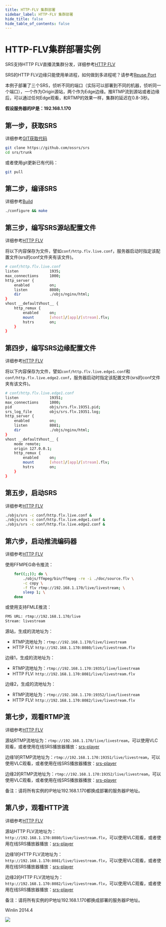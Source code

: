 ```yaml
---
title: HTTP-FLV 集群部署
sidebar_label: HTTP-FLV 集群部署
hide_title: false
hide_table_of_contents: false
---
```


# HTTP-FLV集群部署实例

SRS支持HTTP FLV直播流集群分发，详细参考[HTTP FLV](./delivery-http-flv.md#about-http-flv)

SRS的HTTP FLV边缘只能使用单进程，如何做到多进程呢？请参考[Reuse Port](./reuse-port.md)

本例子部署了三个SRS，侦听不同的端口（实际可以部署到不同的机器，侦听同一个端口），一个作为Origin源站，两个作为Edge边缘。推RTMP流到源站或者边缘后，可以通过任何Edge观看，和RTMP的效果一样，集群的延迟在0.8-3秒。

**假设服务器的IP是：192.168.1.170**

## 第一步，获取SRS

详细参考[GIT获取代码](./git.md)

```bash
git clone https://github.com/ossrs/srs
cd srs/trunk
```

或者使用git更新已有代码：

```bash
git pull
```

## 第二步，编译SRS

详细参考[Build](./install.md)

```bash
./configure && make
```

## 第三步，编写SRS源站配置文件

详细参考[HTTP FLV](./delivery-http-flv.md)

将以下内容保存为文件，譬如`conf/http.flv.live.conf`，服务器启动时指定该配置文件(srs的conf文件夹有该文件)。

```bash
# conf/http.flv.live.conf
listen              1935;
max_connections     1000;
http_server {
    enabled         on;
    listen          8080;
    dir             ./objs/nginx/html;
}
vhost __defaultVhost__ {
    http_remux {
        enabled     on;
        mount       [vhost]/[app]/[stream].flv;
        hstrs       on;
    }
}
```

## 第四步，编写SRS边缘配置文件

详细参考[HTTP FLV](./delivery-http-flv.md)

将以下内容保存为文件，譬如`conf/http.flv.live.edge1.conf`和`conf/http.flv.live.edge2.conf`，服务器启动时指定该配置文件(srs的conf文件夹有该文件)。

```bash
# conf/http.flv.live.edge1.conf
listen              19351;
max_connections     1000;
pid                 objs/srs.flv.19351.pid;
srs_log_file        objs/srs.flv.19351.log;
http_server {
    enabled         on;
    listen          8081;
    dir             ./objs/nginx/html;
}
vhost __defaultVhost__ {
    mode remote;
    origin 127.0.0.1;
    http_remux {
        enabled     on;
        mount       [vhost]/[app]/[stream].flv;
        hstrs       on;
    }
}
```

## 第五步，启动SRS

详细参考[HTTP FLV](./delivery-http-flv.md)

```bash
./objs/srs -c conf/http.flv.live.conf &
./objs/srs -c conf/http.flv.live.edge1.conf &
./objs/srs -c conf/http.flv.live.edge2.conf &
```

## 第六步，启动推流编码器

详细参考[HTTP FLV](./delivery-http-flv.md)

使用FFMPEG命令推流：

```bash
    for((;;)); do \
        ./objs/ffmpeg/bin/ffmpeg -re -i ./doc/source.flv \
        -c copy \
        -f flv rtmp://192.168.1.170/live/livestream; \
        sleep 1; \
    done
```

或使用支持FMLE推流：

```bash
FMS URL: rtmp://192.168.1.170/live
Stream: livestream
```

源站，生成的流地址为：
* RTMP流地址为：`rtmp://192.168.1.170/live/livestream`
* HTTP FLV: `http://192.168.1.170:8080/live/livestream.flv`

边缘1，生成的流地址为：
* RTMP流地址为：`rtmp://192.168.1.170:19351/live/livestream`
* HTTP FLV: `http://192.168.1.170:8081/live/livestream.flv`

边缘2，生成的流地址为：
* RTMP流地址为：`rtmp://192.168.1.170:19352/live/livestream`
* HTTP FLV: `http://192.168.1.170:8082/live/livestream.flv`

## 第七步，观看RTMP流

详细参考[HTTP FLV](./delivery-http-flv.md)

源站RTMP流地址为：`rtmp://192.168.1.170/live/livestream`，可以使用VLC观看，或者使用在线SRS播放器播放：[srs-player](https://ossrs.net/players/srs_player.html)

边缘1的RTMP流地址为：`rtmp://192.168.1.170:19351/live/livestream`，可以使用VLC观看，或者使用在线SRS播放器播放：[srs-player](https://ossrs.net/players/srs_player.html)

边缘2的RTMP流地址为：`rtmp://192.168.1.170:19352/live/livestream`，可以使用VLC观看，或者使用在线SRS播放器播放：[srs-player](https://ossrs.net/players/srs_player.html)

备注：请将所有实例的IP地址192.168.1.170都换成部署的服务器IP地址。

## 第八步，观看HTTP流

详细参考[HTTP FLV](./delivery-http-flv.md)

源站HTTP FLV流地址为： `http://192.168.1.170:8080/live/livestream.flv`，可以使用VLC观看，或者使用在线SRS播放器播放：[srs-player](https://ossrs.net/players/srs_player.html)

边缘1的HTTP FLV流地址为： `http://192.168.1.170:8081/live/livestream.flv`，可以使用VLC观看，或者使用在线SRS播放器播放：[srs-player](https://ossrs.net/players/srs_player.html)

边缘2的HTTP FLV流地址为： `http://192.168.1.170:8082/live/livestream.flv`，可以使用VLC观看，或者使用在线SRS播放器播放：[srs-player](https://ossrs.net/players/srs_player.html)

备注：请将所有实例的IP地址192.168.1.170都换成部署的服务器IP地址。

Winlin 2014.4

![](https://ossrs.net/gif/v1/sls.gif?site=ossrs.io&path=/lts/doc/zh/v5/sample-http-flv-cluster)


